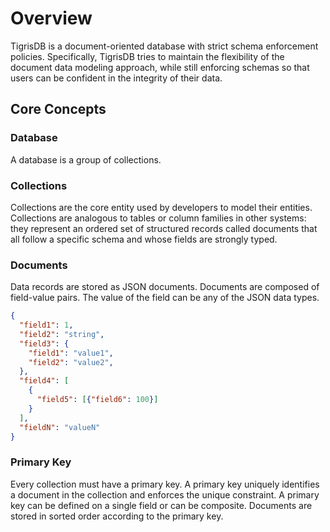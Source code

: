 # Overview

TigrisDB is a document-oriented database with strict schema enforcement policies. Specifically, TigrisDB tries to maintain the flexibility of the document data modeling approach, while still enforcing schemas so that users can be confident in the integrity of their data.

## Core Concepts

### Database

A database is a group of collections.

### Collections

Collections are the core entity used by developers to model their entities.
Collections are analogous to tables or column families in other systems: they
represent an ordered set of structured records called documents that all follow
a specific schema and whose fields are strongly typed.

### Documents

Data records are stored as JSON documents. Documents are composed of
field-value pairs. The value of the field can be any of the JSON data types.

```json
{
  "field1": 1,
  "field2": "string",
  "field3": {
    "field1": "value1",
    "field2": "value2",
  },
  "field4": [
    {
      "field5": [{"field6": 100}]
    }
  ],
  "fieldN": "valueN"
}
```

### Primary Key

Every collection must have a primary key. A primary key uniquely identifies
a document in the collection and enforces the unique constraint. A primary
key can be defined on a single field or can be composite. Documents are
stored in sorted order according to the primary key.
